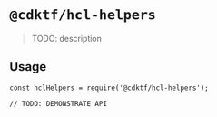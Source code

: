 # `@cdktf/hcl-helpers`

> TODO: description

## Usage

```
const hclHelpers = require('@cdktf/hcl-helpers');

// TODO: DEMONSTRATE API
```
